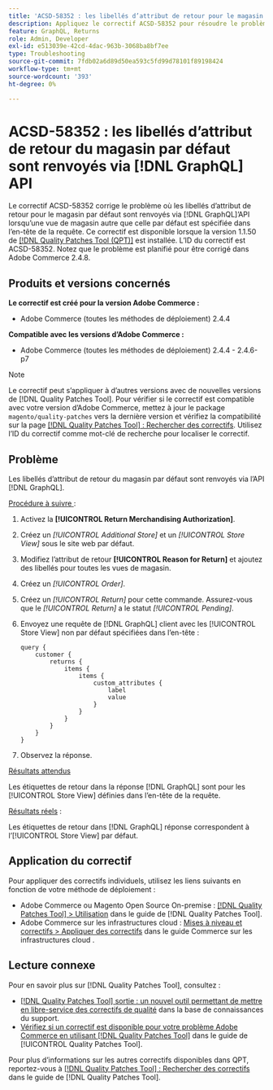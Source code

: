 ```yaml
---
title: 'ACSD-58352 : les libellés d’attribut de retour pour le magasin par défaut sont renvoyés via [!DNL GraphQL] API'
description: Appliquez le correctif ACSD-58352 pour résoudre le problème d’Adobe Commerce où les libellés d’attribut de retour pour le magasin par défaut sont renvoyés via [!DNL GraphQL] API lorsqu’une vue de magasin autre que celle par défaut est spécifiée dans l’en-tête de la requête.
feature: GraphQL, Returns
role: Admin, Developer
exl-id: e513039e-42cd-4dac-963b-3068ba8bf7ee
type: Troubleshooting
source-git-commit: 7fdb02a6d89d50ea593c5fd99d78101f89198424
workflow-type: tm+mt
source-wordcount: '393'
ht-degree: 0%

---
```


# ACSD-58352 : les libellés d’attribut de retour du magasin par défaut sont renvoyés via [!DNL GraphQL] API

Le correctif ACSD-58352 corrige le problème où les libellés d’attribut de retour pour le magasin par défaut sont renvoyés via [!DNL GraphQL]’API lorsqu’une vue de magasin autre que celle par défaut est spécifiée dans l’en-tête de la requête. Ce correctif est disponible lorsque la version 1.1.50 de [[!DNL Quality Patches Tool (QPT)]](https://experienceleague.adobe.com/fr/docs/commerce-operations/tools/quality-patches-tool/quality-patches-tool-to-self-serve-quality-patches) est installée. L’ID du correctif est ACSD-58352. Notez que le problème est planifié pour être corrigé dans Adobe Commerce 2.4.8.

## Produits et versions concernés

**Le correctif est créé pour la version Adobe Commerce :**

* Adobe Commerce (toutes les méthodes de déploiement) 2.4.4

**Compatible avec les versions d’Adobe Commerce :**

* Adobe Commerce (toutes les méthodes de déploiement) 2.4.4 - 2.4.6-p7

>[!NOTE]
>
>Le correctif peut s’appliquer à d’autres versions avec de nouvelles versions de [!DNL Quality Patches Tool]. Pour vérifier si le correctif est compatible avec votre version d’Adobe Commerce, mettez à jour le package `magento/quality-patches` vers la dernière version et vérifiez la compatibilité sur la page [[!DNL Quality Patches Tool] : Rechercher des correctifs](https://experienceleague.adobe.com/tools/commerce-quality-patches/index.html?lang=fr). Utilisez l’ID du correctif comme mot-clé de recherche pour localiser le correctif.

## Problème

Les libellés d’attribut de retour du magasin par défaut sont renvoyés via l’API [!DNL GraphQL].

<u>Procédure à suivre </u> :

1. Activez la **[!UICONTROL Return Merchandising Authorization]**.
1. Créez un *[!UICONTROL Additional Store]* et un *[!UICONTROL Store View]* sous le site web par défaut.
1. Modifiez l’attribut de retour **[!UICONTROL Reason for Return]** et ajoutez des libellés pour toutes les vues de magasin.
1. Créez un *[!UICONTROL Order]*.
1. Créez un *[!UICONTROL Return]* pour cette commande. Assurez-vous que le *[!UICONTROL Return]* a le statut *[!UICONTROL Pending]*.
1. Envoyez une requête de [!DNL GraphQL] client avec les [!UICONTROL Store View] non par défaut spécifiées dans l’en-tête :

   ```
   query {
       customer {
           returns {
               items {
                   items {
                       custom_attributes {
                           label
                           value
                       }
                   }
               }
           }
       }
   }
   ```

1. Observez la réponse.

<u>Résultats attendus</u>

Les étiquettes de retour dans la réponse [!DNL GraphQL] sont pour les [!UICONTROL Store View] définies dans l’en-tête de la requête.

<u>Résultats réels</u> :

Les étiquettes de retour dans [!DNL GraphQL] réponse correspondent à l’[!UICONTROL Store View] par défaut.

## Application du correctif

Pour appliquer des correctifs individuels, utilisez les liens suivants en fonction de votre méthode de déploiement :

* Adobe Commerce ou Magento Open Source On-premise : [[!DNL Quality Patches Tool] > Utilisation](/help/tools/quality-patches-tool/usage.md) dans le guide de [!DNL Quality Patches Tool].
* Adobe Commerce sur les infrastructures cloud : [Mises à niveau et correctifs > Appliquer des correctifs](https://experienceleague.adobe.com/docs/commerce-cloud-service/user-guide/develop/upgrade/apply-patches.html?lang=fr) dans le guide Commerce sur les infrastructures cloud .

## Lecture connexe

Pour en savoir plus sur [!DNL Quality Patches Tool], consultez :

* [[!DNL Quality Patches Tool] sortie : un nouvel outil permettant de mettre en libre-service des correctifs de qualité](https://experienceleague.adobe.com/fr/docs/commerce-operations/tools/quality-patches-tool/quality-patches-tool-to-self-serve-quality-patches) dans la base de connaissances du support.
* [Vérifiez si un correctif est disponible pour votre problème Adobe Commerce en utilisant [!DNL Quality Patches Tool]](/help/tools/quality-patches-tool/patches-available-in-qpt/check-patch-for-magento-issue-with-magento-quality-patches.md) dans le guide de [!UICONTROL Quality Patches Tool].


Pour plus d’informations sur les autres correctifs disponibles dans QPT, reportez-vous à [[!DNL Quality Patches Tool] : Rechercher des correctifs](https://experienceleague.adobe.com/tools/commerce-quality-patches/index.html?lang=fr) dans le guide de [!DNL Quality Patches Tool].
